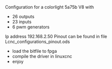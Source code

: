 Configuration for a colorlight 5a75b V8 with
- 26 outputs
- 23 inputs
- 6 pwm generators

Ip address 192.168.2.50
Pinout can be found in file Lcnc_configurations_pinout.ods
- load the bitfile to fpga
- compile the driver in linuxcnc
- enjoy